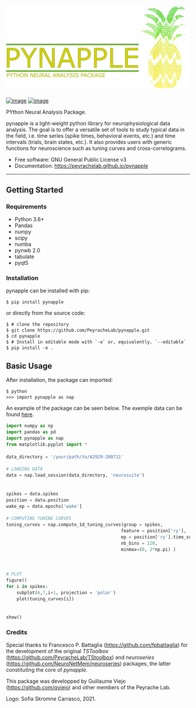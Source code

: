 ![pic1](pynapple_logo.png)
==========================

[![image](https://img.shields.io/pypi/v/pynapple.svg)](https://pypi.python.org/pypi/pynapple)
[![image](https://img.shields.io/travis/gviejo/pynapple.svg)](https://travis-ci.com/gviejo/pynapple)

PYthon Neural Analysis Package.

pynapple is a light-weight python library for neurophysiological data analysis. The goal is to offer a versatile set of tools to study typical data in the field, i.e. time series (spike times, behavioral events, etc.) and time intervals (trials, brain states, etc.). It also provides users with generic functions for neuroscience such as tuning curves and cross-correlograms.

-   Free software: GNU General Public License v3
-   Documentation:
    <https://peyrachelab.github.io/pynapple>

------------------------------------------------------------------------

Getting Started
---------------

### Requirements

-   Python 3.6+
-   Pandas
-   numpy
-   scipy
-   numba
-   pynwb 2.0
-   tabulate
-   pyqt5

### Installation

pynapple can be installed with pip:

``` {.sourceCode .shell}
$ pip install pynapple
```

or directly from the source code:

``` {.sourceCode .shell}
$ # clone the repository
$ git clone https://github.com/PeyracheLab/pynapple.git
$ cd pynapple
$ # Install in editable mode with `-e` or, equivalently, `--editable`
$ pip install -e .
```

<!-- Features
--------

-   Automatic handling of spike times and epochs
-   Tuning curves
-   Loading data coming from various pipelines
-   More and more coming! -->

Basic Usage
-----------

After installation, the package can imported:

``` {.sourceCode .shell}
$ python
>>> import pynapple as nap
```

An example of the package can be seen below. The exemple data can be
found
[here](https://www.dropbox.com/s/1kc0ulz7yudd9ru/A2929-200711.tar.gz?dl=1).

``` py
import numpy as np
import pandas as pd
import pynapple as nap
from matplotlib.pyplot import *

data_directory = '/your/path/to/A2929-200711'

# LOADING DATA
data = nap.load_session(data_directory, 'neurosuite')


spikes = data.spikes
position = data.position
wake_ep = data.epochs['wake']

# COMPUTING TUNING CURVES
tuning_curves = nap.compute_1d_tuning_curves(group = spikes, 
                                            feature = position['ry'], 
                                            ep = position['ry'].time_support, 
                                            nb_bins = 120,  
                                            minmax=(0, 2*np.pi) )
                                                

        
# PLOT
figure()
for i in spikes:
    subplot(6,7,i+1, projection = 'polar')
    plot(tuning_curves[i])
    

show()

```

### Credits

Special thanks to Francesco P. Battaglia
(<https://github.com/fpbattaglia>) for the development of the original
*TSToolbox* (<https://github.com/PeyracheLab/TStoolbox>) and
*neuroseries* (<https://github.com/NeuroNetMem/neuroseries>) packages,
the latter constituting the core of *pynapple*.

This package was developped by Guillaume Viejo
(<https://github.com/gviejo>) and other members of the Peyrache Lab.

Logo: Sofia Skromne Carrasco, 2021.
